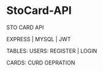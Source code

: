 # StoCard-API
STO CARD API

EXPRESS | MYSQL | JWT 

TABLES: 
  USERS: 
      REGISTER | LOGIN
  
  CARDS:
      CURD OEPRATION

